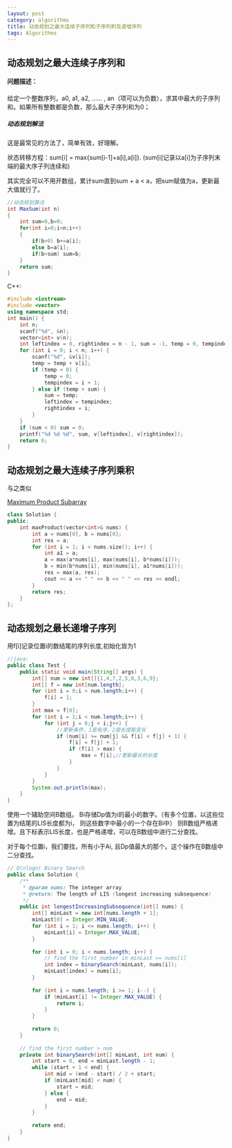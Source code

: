 ```yaml
---
layout: post
category: algorithms
title: 动态规划之最大连续子序列和子序列积及递增序列
tags: Algorithms
---
```


## 动态规划之最大连续子序列和

#### 问题描述：

给定一个整数序列，a0, a1, a2, …… , an（项可以为负数），求其中最大的子序列和。如果所有整数都是负数，那么最大子序列和为0；

##### 动态规划解法
这是最常见的方法了，简单有效，好理解。

状态转移方程：sum[i] = max{sum[i-1]+a[i],a[i]}. (sum[i]记录以a[i]为子序列末端的最大序子列连续和)

其实完全可以不用开数组，累计sum直到sum + a < a，把sum赋值为a，更新最大值就行了。

```java
//动态规划算法
int MaxSum(int n)
{
    int sum=0,b=0;
    for(int i=0;i<n;i++)
    {
        if(b>0) b+=a[i];
        else b=a[i];
        if(b>sum) sum=b;
    }
    return sum;
}
```
C++:
```c++
#include <iostream>
#include <vector>
using namespace std;
int main() {
    int n;
    scanf("%d", &n);
    vector<int> v(n);
    int leftindex = 0, rightindex = n - 1, sum = -1, temp = 0, tempindex = 0;
    for (int i = 0; i < n; i++) {
        scanf("%d", &v[i]);
        temp = temp + v[i];
        if (temp < 0) {
            temp = 0;
            tempindex = i + 1;
        } else if (temp > sum) {
            sum = temp;
            leftindex = tempindex;
            rightindex = i;
        }
    }
    if (sum < 0) sum = 0;
    printf("%d %d %d", sum, v[leftindex], v[rightindex]);
    return 0;
}
```

## 动态规划之最大连续子序列乘积

与之类似

[ Maximum Product Subarray](https://leetcode.com/problems/maximum-product-subarray)

```c++
class Solution {
public:
    int maxProduct(vector<int>& nums) {
        int a = nums[0], b = nums[0];
        int res = a;
        for (int i = 1; i < nums.size(); i++) {
            int a1 = a;
            a = max(a*nums[i], max(nums[i], b*nums[i]));
            b = min(b*nums[i], min(nums[i], a1*nums[i]));
            res = max(a, res);
            cout << a << " " << b << " " << res << endl;
        }
        return res;
    }
};
```


## 动态规划之最长递增子序列
用f[i]记录位置i的数结尾的序列长度,初始化皆为1

```java
//java:
public class Test {  
    public static void main(String[] args) {  
        int[] num = new int[]{1,4,7,2,5,8,3,6,9};  
        int[] f = new int[num.length];  
        for (int i = 0;i < num.length;i++) {  
            f[i] = 1;  
        }  
        int max = f[0];  
        for (int i = 1;i < num.length;i++) {  
            for (int j = 0;j < i;j++) {  
                //更新条件，1是有序，2是长度能变长  
                if (num[i] >= num[j] && f[i] < f[j] + 1) {  
                    f[i] = f[j] + 1;  
                    if (f[i] > max) {  
                        max = f[i];//更新最长的长度  
                    }  
                }  
            }  
        }  
        System.out.println(max);  
    }  
}  
```


使用一个辅助空间B数组。 Bi存储Dp值为i的最小的数字。（有多个位置，以这些位置为结尾的LIS长度都为i， 则这些数字中最小的一个存在Bi中） 则B数组严格递增。且下标表示LIS长度，也是严格递增，可以在B数组中进行二分查找。

对于每个位置i，我们要找，所有小于Ai, 且Dp值最大的那个。这个操作在B数组中二分查找。

```java
// O(nlogn) Binary Search
public class Solution {
    /**
     * @param nums: The integer array
     * @return: The length of LIS (longest increasing subsequence)
     */
    public int longestIncreasingSubsequence(int[] nums) {
        int[] minLast = new int[nums.length + 1];
        minLast[0] = Integer.MIN_VALUE;
        for (int i = 1; i <= nums.length; i++) {
            minLast[i] = Integer.MAX_VALUE;
        }
        
        for (int i = 0; i < nums.length; i++) {
            // find the first number in minLast >= nums[i]
            int index = binarySearch(minLast, nums[i]);
            minLast[index] = nums[i];
        }
        
        for (int i = nums.length; i >= 1; i--) {
            if (minLast[i] != Integer.MAX_VALUE) {
                return i;
            }
        }
        
        return 0;
    }
    
    // find the first number > num
    private int binarySearch(int[] minLast, int num) {
        int start = 0, end = minLast.length - 1;
        while (start + 1 < end) {
            int mid = (end - start) / 2 + start;
            if (minLast[mid] < num) {
                start = mid;
            } else {
                end = mid;
            }
        }
        
        return end;
    }
}
```